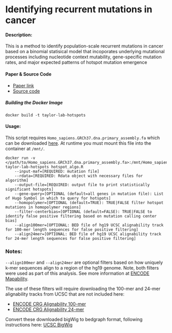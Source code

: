 # Identifying recurrent mutations in cancer

#### Description: 
This is a method to identify population-scale recurrent mutations in cancer based on a binomial
statisical model that incoporates underlying mutational processes including nucleotide context
mutability, gene-specific mutation rates, and major expected patterns of hotspot mutation emergence

#### Paper & Source Code

* [Paper link](http://www.nature.com/nbt/journal/v34/n2/full/nbt.3391.html)
* [Source code](https://github.com/taylor-lab/hotspots)

##### Building the Docker Image

    docker build -t taylor-lab-hotspots

#### Usage:
This script requires `Homo_sapiens.GRCh37.dna.primary_assembly.fa` which can be downloaded [here](http://ftp.ensembl.org/pub/grch37/release-84/fasta/homo_sapiens/dna/Homo_sapiens.GRCh37.dna.primary_assembly.fa.gz). 
At runtime you must mount this file into the container at `/mnt/`.

```
docker run -v </path/to/Homo_sapiens.GRCh37.dna.primary_assembly.fa>:/mnt/Homo_sapiens.GRCh37.dna.primary_assembly.fa taylor-lab-hotspots hotspot_algo.R
    --input-maf=[REQUIRED: mutation file]
    --rdata=[REQUIRED: Rdata object with necessary files for algorithm]
    --output-file=[REQUIRED: output file to print statistically significant hotspots]
    --gene-query=[OPTIONAL (default=all genes in mutation file): List of Hugo Symbol in which to query for hotspots]
    --homopolymer=[OPTIONAL (default=TRUE): TRUE|FALSE filter hotspot mutations in homopolymer regions]
    --filter-centerbias=[OPTIONAL (default=FALSE): TRUE|FALSE to identify false positive filtering based on mutation calling center bias]
    --align100mer=[OPTIONAL: BED file of hg19 UCSC alignability track for 100-mer length sequences for false positive filtering]
    --align24mer=[OPTIONAL: BED file of hg19 UCSC alignability track for 24-mer length sequences for false positive filtering]
```

### Notes:

`--align100mer` and `--align24mer` are optional filters based on how uniquely k-mer sequences align to a region of the hg19 genome. Note, both filters were used as part of this analysis. See more information at [ENCODE Mapability](http://genome.ucsc.edu/cgi-bin/hgFileUi?db=hg19&g=wgEncodeMapability).

The use of these filters will require downloading the 100-mer and 24-mer alignability tracks from UCSC that are not included here:

* [ENCODE CRG Alignability 100-mer](http://hgdownload.cse.ucsc.edu/goldenPath/hg19/encodeDCC/wgEncodeMapability/wgEncodeCrgMapabilityAlign100mer.bigWig)
* [ENCODE CRG Alignability 24-mer](http://hgdownload.cse.ucsc.edu/goldenPath/hg19/encodeDCC/wgEncodeMapability/wgEncodeCrgMapabilityAlign24mer.bigWig)
                                                        
Convert these downloaded bigWig to bedgraph format, following instructions here: [UCSC BigWig](http://genome.ucsc.edu/goldenpath/help/bigWig.html)
